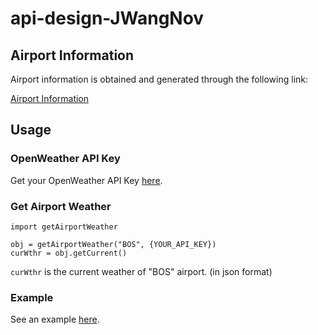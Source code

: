 # api-design-JWangNov

## Airport Information
Airport information is obtained and generated through the following link:

[Airport Information](https://github.com/datasets/airport-codes)

## Usage
### OpenWeather API Key
Get your OpenWeather API Key [here](https://openweathermap.org/price).

### Get Airport Weather
```
import getAirportWeather

obj = getAirportWeather("BOS", {YOUR_API_KEY})
curWthr = obj.getCurrent()
```

`curWthr` is the current weather of "BOS" airport. (in json format)

### Example
See an example [here](https://github.com/BUEC500C1/api-design-JWangNov/blob/master/example.py).
